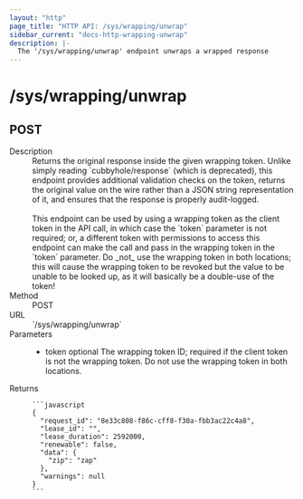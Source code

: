 ```yaml
---
layout: "http"
page_title: "HTTP API: /sys/wrapping/unwrap"
sidebar_current: "docs-http-wrapping-unwrap"
description: |-
  The '/sys/wrapping/unwrap' endpoint unwraps a wrapped response
---
```


# /sys/wrapping/unwrap

## POST

<dl>
  <dt>Description</dt>
  <dd>
    Returns the original response inside the given wrapping token. Unlike
    simply reading `cubbyhole/response` (which is deprecated), this endpoint
    provides additional validation checks on the token, returns the original
    value on the wire rather than a JSON string representation of it, and
    ensures that the response is properly audit-logged.<br/><br/>This endpoint
    can be used by using a wrapping token as the client token in the API call,
    in which case the `token` parameter is not required; or, a different token
    with permissions to access this endpoint can make the call and pass in the
    wrapping token in the `token` parameter. Do _not_ use the wrapping token in
    both locations; this will cause the wrapping token to be revoked but the
    value to be unable to be looked up, as it will basically be a double-use of
    the token!
  </dd>

  <dt>Method</dt>
  <dd>POST</dd>

  <dt>URL</dt>
  <dd>`/sys/wrapping/unwrap`</dd>

  <dt>Parameters</dt>
  <dd>
    <ul>
      <li>
        <span class="param">token</span>
        <span class="param-flags">optional</span>
        The wrapping token ID; required if the client token is not the wrapping
        token. Do not use the wrapping token in both locations.
      </li>
    </ul>
  </dd>

  <dt>Returns</dt>
  <dd>

    ```javascript
    {
      "request_id": "8e33c808-f86c-cff8-f30a-fbb3ac22c4a8",
      "lease_id": "",
      "lease_duration": 2592000,
      "renewable": false,
      "data": {
        "zip": "zap"
      },
      "warnings": null
    }
    ```

  </dd>
</dl>
